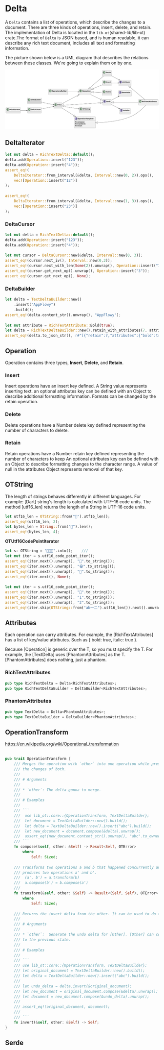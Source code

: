 # Delta

A `Delta` contains a list of operations, which describe the changes to a document. There are three kinds of operations,
insert, delete, and retain. The implementation of Delta is located in the `lib-ot`(shared-lib/lib-ot) crate.The format
of `Delta` is JSON based, and is human readable, it can describe any rich text document, includes all text and
formatting information.

The picture shown below is a UML diagram that describes the relations between these classes. We're going to explain them
on by one.

![file : delta.plantuml](../../../../uml/output/Delta.svg)

## DeltaIterator
```rust
let mut delta = RichTextDelta::default();
delta.add(Operation::insert("123"));
delta.add(Operation::insert("4"));
assert_eq!(
    DeltaIterator::from_interval(&delta, Interval::new(0, 2)).ops(),
    vec![Operation::insert("12")]
);

assert_eq!(
    DeltaIterator::from_interval(&delta, Interval::new(1, 3)).ops(),
    vec![Operation::insert("23")]
);
```

### DeltaCursor
```rust
let mut delta = RichTextDelta::default();   
delta.add(Operation::insert("123"));    
delta.add(Operation::insert("4"));

let mut cursor = DeltaCursor::new(&delta, Interval::new(0, 3));
assert_eq!(cursor.next_iv(), Interval::new(0,3));
assert_eq!(cursor.next_with_len(Some(2)).unwrap(), Operation::insert("12"));
assert_eq!(cursor.get_next_op().unwrap(), Operation::insert("3"));
assert_eq!(cursor.get_next_op(), None);
```
### DeltaBuilder

```rust
let delta = TextDeltaBuilder::new()
    .insert("AppFlowy")
    .build();
assert_eq!(delta.content_str().unwrap(), "AppFlowy");

let mut attribute = RichTextAttribute::Bold(true);
let delta = RichTextDeltaBuilder::new().retain_with_attributes(7, attribute.into()).build();    
assert_eq!(delta.to_json_str(), r#"[{"retain":7,"attributes":{"bold":true}}]"#);
```

## Operation
Operation contains three types, **Insert**, **Delete**, and **Retain**. 

### Insert
Insert operations have an insert key defined. A String value represents inserting text. an optional attributes key can 
be defined with an Object to describe additional formatting information. Formats can be changed by the retain operation.

### Delete
Delete operations have a Number delete key defined representing the number of characters to delete.


### Retain
Retain operations have a Number retain key defined representing the number of characters to keep An optional attributes
key can be defined with an Object to describe formatting changes to the character range. A value of null in the
attributes Object represents removal of that key.


## OTString
The length of strings behaves differently in different languages. For example: [Dart] string's
length is calculated with UTF-16 code units. The method [utf16_len] returns the length of a
String in UTF-16 code units.

```rust
let utf16_len = OTString::from("👋").utf16_len();
assert_eq!(utf16_len, 2);
let bytes_len = String::from("👋").len();
assert_eq!(bytes_len, 4);
```

**OTUtf16CodePointIterator**
```rust
let s: OTString = "👋😁👋".into();    ///
let mut iter = s.utf16_code_point_iter();
assert_eq!(iter.next().unwrap(), "👋".to_string());
assert_eq!(iter.next().unwrap(), "😁".to_string());
assert_eq!(iter.next().unwrap(), "👋".to_string());
assert_eq!(iter.next(), None);

let mut iter = s.utf16_code_point_iter();
assert_eq!(iter.next().unwrap(), "👋".to_string());
assert_eq!(iter.next().unwrap(), "1".to_string());
assert_eq!(iter.next().unwrap(), "2".to_string());
assert_eq!(iter.skip(OTString::from("ab一二").utf16_len()).next().unwrap(), "👋".to_string());
```


## Attributes
Each operation can carry attributes. For example, the [RichTextAttributes] has a list of key/value attributes.
Such as { bold: true, italic: true }.  

Because [Operation] is generic over the T, so you must specify the T. For example, the [TextDelta]
uses [PhantomAttributes] as the T. [PhantomAttributes] does nothing, just a phantom.


### RichTextAttributes
```rust
pub type RichTextDelta = Delta<RichTextAttributes>;
pub type RichTextDeltaBuilder = DeltaBuilder<RichTextAttributes>;
```


### PhantomAttributes

```rust
pub type TextDelta = Delta<PhantomAttributes>;
pub type TextDeltaBuilder = DeltaBuilder<PhantomAttributes>;
```

## OperationTransform
https://en.wikipedia.org/wiki/Operational_transformation


```rust

pub trait OperationTransform {
    /// Merges the operation with `other` into one operation while preserving
    /// the changes of both.    
    ///
    /// # Arguments
    ///
    /// * `other`: The delta gonna to merge.
    ///
    /// # Examples
    ///
    /// ```
    ///  use lib_ot::core::{OperationTransform, TextDeltaBuilder};
    ///  let document = TextDeltaBuilder::new().build();
    ///  let delta = TextDeltaBuilder::new().insert("abc").build();
    ///  let new_document = document.compose(&delta).unwrap();
    ///  assert_eq!(new_document.content_str().unwrap(), "abc".to_owned());
    /// ```
    fn compose(&self, other: &Self) -> Result<Self, OTError>
        where
            Self: Sized;

    /// Transforms two operations a and b that happened concurrently and
    /// produces two operations a' and b'.
    ///  (a', b') = a.transform(b)
    ///  a.compose(b') = b.compose(a')    
    ///
    fn transform(&self, other: &Self) -> Result<(Self, Self), OTError>
        where
            Self: Sized;

    /// Returns the invert delta from the other. It can be used to do the undo operation.
    ///
    /// # Arguments
    ///
    /// * `other`:  Generate the undo delta for [Other]. [Other] can compose the undo delta to return
    /// to the previous state.
    ///
    /// # Examples
    ///
    /// ```
    /// use lib_ot::core::{OperationTransform, TextDeltaBuilder};
    /// let original_document = TextDeltaBuilder::new().build();
    /// let delta = TextDeltaBuilder::new().insert("abc").build();
    ///
    /// let undo_delta = delta.invert(&original_document);
    /// let new_document = original_document.compose(&delta).unwrap();
    /// let document = new_document.compose(&undo_delta).unwrap();
    ///
    /// assert_eq!(original_document, document);
    ///
    /// ```
    fn invert(&self, other: &Self) -> Self;
}
```

## Serde
